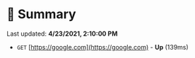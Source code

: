 # 📖 Summary
Last updated: **4/23/2021, 2:10:00 PM**

- `GET` [https://google.com](https://google.com) - **Up** (139ms)
